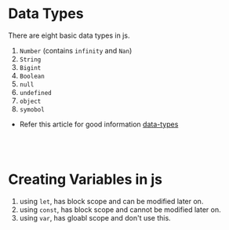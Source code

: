 # Data Types

There are eight basic data types in js.

1. `Number` (contains `infinity` and `Nan`)
2. `String`
3. `Bigint`
4. `Boolean`
5. `null`
6. `undefined`
7. `object`
8. `symobol`

- Refer this article for good information [data-types](https://javascript.info/types)

<br>
<br>

# Creating Variables in js

1. using `let`, has block scope and can be modified later on.
2. using `const`, has block scope and cannot be modified later on.
3. using `var`, has gloabl scope and don't use this.